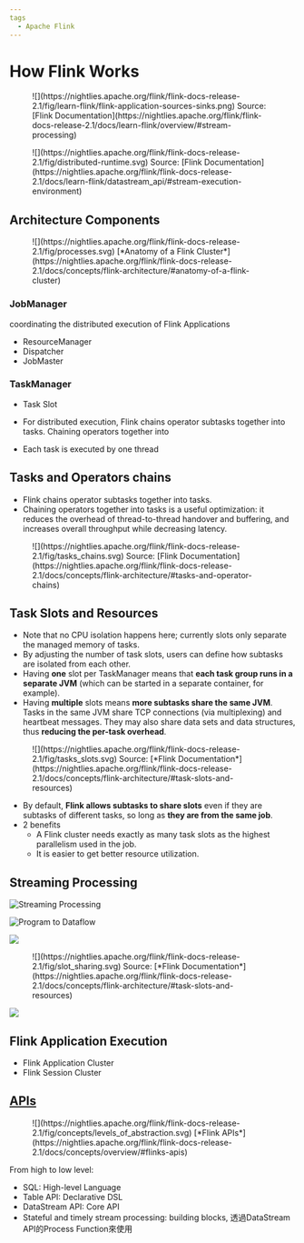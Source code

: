 ```yaml
---
tags
  - Apache Flink
---
```


# How Flink Works

<figure markdown="span">
  ![](https://nightlies.apache.org/flink/flink-docs-release-2.1/fig/learn-flink/flink-application-sources-sinks.png)
  Source: [Flink Documentation](https://nightlies.apache.org/flink/flink-docs-release-2.1/docs/learn-flink/overview/#stream-processing)
</figure>


<figure markdown="span">
  ![](https://nightlies.apache.org/flink/flink-docs-release-2.1/fig/distributed-runtime.svg)
  Source: [Flink Documentation](https://nightlies.apache.org/flink/flink-docs-release-2.1/docs/learn-flink/datastream_api/#stream-execution-environment)
</figure>



## Architecture Components

<figure markdown="span">
  ![](https://nightlies.apache.org/flink/flink-docs-release-2.1/fig/processes.svg)
  [*Anatomy of a Flink Cluster*](https://nightlies.apache.org/flink/flink-docs-release-2.1/docs/concepts/flink-architecture/#anatomy-of-a-flink-cluster)
</figure>

### JobManager

coordinating the distributed execution of Flink Applications

- ResourceManager
- Dispatcher
- JobMaster

### TaskManager

- Task Slot
- For distributed execution, Flink chains operator subtasks together into
tasks. Chaining operators together into

- Each task is executed by one thread

## Tasks and Operators chains

- Flink chains operator subtasks together into tasks.
- Chaining operators together into tasks is a useful optimization: it reduces the overhead of thread-to-thread handover and buffering, and increases overall throughput while decreasing latency.


<figure markdown="span">
  ![](https://nightlies.apache.org/flink/flink-docs-release-2.1/fig/tasks_chains.svg)
  Source: [Flink Documentation](https://nightlies.apache.org/flink/flink-docs-release-2.1/docs/concepts/flink-architecture/#tasks-and-operator-chains)
</figure>


## Task Slots and Resources

- Note that no CPU isolation happens here; currently slots only separate the managed memory of tasks.
- By adjusting the number of task slots, users can define how subtasks are isolated from each other. 
- Having **one** slot per TaskManager means that **each task group runs in a separate JVM** (which can be started in a separate container, for example).
- Having **multiple** slots means **more subtasks share the same JVM**. Tasks in the same JVM share TCP connections (via multiplexing) and heartbeat messages. They may also share data sets and data structures, thus **reducing the per-task overhead**.


<figure markdown="span">
  ![](https://nightlies.apache.org/flink/flink-docs-release-2.1/fig/tasks_slots.svg)
  Source: [*Flink Documentation*](https://nightlies.apache.org/flink/flink-docs-release-2.1/docs/concepts/flink-architecture/#task-slots-and-resources)
</figure>

- By default, **Flink allows subtasks to share slots** even if they are subtasks of different tasks, so long as **they are from the same job**. 
- 2 benefits
    - A Flink cluster needs exactly as many task slots as the highest parallelism used in the job.
    - It is easier to get better resource utilization.

## Streaming Processing

![Streaming Processing](https://nightlies.apache.org/flink/flink-docs-release-2.1/fig/learn-flink/bounded-unbounded.png)

![Program to Dataflow](https://nightlies.apache.org/flink/flink-docs-release-2.1/fig/learn-flink/program_dataflow.svg)

![](https://nightlies.apache.org/flink/flink-docs-release-2.1/fig/learn-flink/parallel_dataflow.svg)


<figure markdown="span">
  ![](https://nightlies.apache.org/flink/flink-docs-release-2.1/fig/slot_sharing.svg)
  Source: [*Flink Documentation*](https://nightlies.apache.org/flink/flink-docs-release-2.1/docs/concepts/flink-architecture/#task-slots-and-resources)
</figure>

![](https://nightlies.apache.org/flink/flink-docs-release-2.1/fig/learn-flink/parallel-job.png)

## Flink Application Execution

- Flink Application Cluster
- Flink Session Cluster



## [APIs](https://nightlies.apache.org/flink/flink-docs-release-2.1/docs/concepts/overview/)

<figure markdown="span">
  ![](https://nightlies.apache.org/flink/flink-docs-release-2.1/fig/concepts/levels_of_abstraction.svg)
  [*Flink APIs*](https://nightlies.apache.org/flink/flink-docs-release-2.1/docs/concepts/overview/#flinks-apis)
</figure>
From high to low level:

- SQL: High-level Language
- Table API: Declarative DSL
- DataStream API: Core API
- Stateful and timely stream processing: building blocks, 透過DataStream API的Process Function來使用